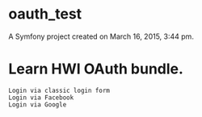 oauth_test
========================

A Symfony project created on March 16, 2015, 3:44 pm.

Learn HWI OAuth bundle.
====
 
    Login via classic login form
    Login via Facebook
    Login via Google
   
    